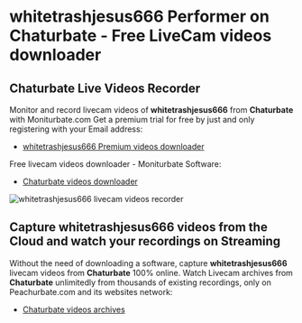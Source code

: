 # whitetrashjesus666 Performer on Chaturbate - Free LiveCam videos downloader

## Chaturbate Live Videos Recorder

Monitor and record livecam videos of **whitetrashjesus666** from **Chaturbate** with Moniturbate.com
Get a premium trial for free by just and only registering with your Email address:
* [whitetrashjesus666 Premium videos downloader](https://moniturbate.com/request-demo-licence-key.html)

Free livecam videos downloader - Moniturbate Software:
* [Chaturbate videos downloader](https://moniturbate.com/moniturbate-download-software.html)

![whitetrashjesus666 livecam videos recorder](https://peachurnet.com/templates/moniturbate-software.png)


## Capture whitetrashjesus666 videos from the Cloud and watch your recordings on Streaming

Without the need of downloading a software, capture **whitetrashjesus666** livecam videos from **Chaturbate** 100% online.
Watch Livecam archives from **Chaturbate** unlimitedly from thousands of existing recordings, only on Peachurbate.com and its websites network:
* [Chaturbate videos archives](https://peachurnet.com/)